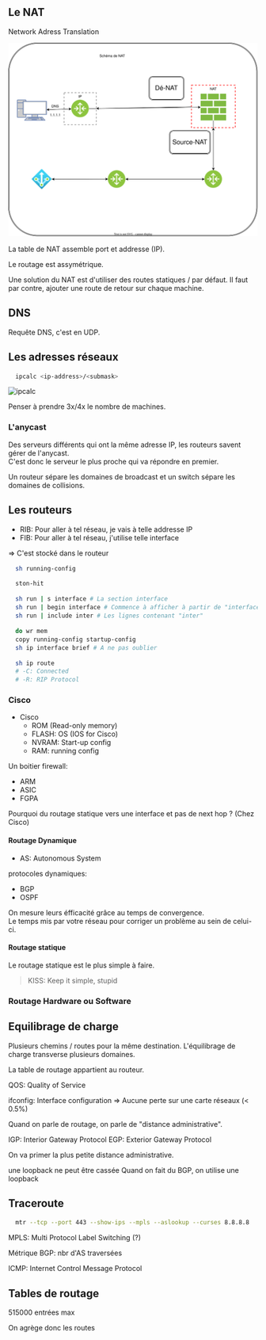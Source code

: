 #

## Le NAT

Network Adress Translation

![schema-nat](./src/schema-nat.drawio.svg)

La table de NAT assemble port et addresse (IP).

Le routage est assymétrique.

Une solution du NAT est d'utiliser des routes statiques / par défaut.
Il faut par contre, ajouter une route de retour sur chaque machine.

## DNS

Requête DNS, c'est en UDP.

## Les adresses réseaux

```sh
  ipcalc <ip-address>/<submask>
```

![ipcalc](./src/ipcalc.png)

Penser à prendre 3x/4x le nombre de machines.

### L'anycast

Des serveurs différents qui ont la même adresse IP, les routeurs savent gérer
de l'anycast.  
C'est donc le serveur le plus proche qui va répondre en premier.  

Un routeur sépare les domaines de broadcast et un switch sépare les domaines de collisions.

## Les routeurs

- RIB: Pour aller à tel réseau, je vais à telle addresse IP
- FIB: Pour aller à tel réseau, j'utilise telle interface

=> C'est stocké dans le routeur

```sh
  sh running-config
```

```sh
  ston-hit
```

```sh
  sh run | s interface # La section interface
  sh run | begin interface # Commence à afficher à partir de "interface"
  sh run | include inter # Les lignes contenant "inter"
```

```sh
  do wr mem
  copy running-config startup-config
  sh ip interface brief # A ne pas oublier
```

```sh
  sh ip route
  # -C: Connected
  # -R: RIP Protocol
```

### Cisco

- Cisco
  - ROM (Read-only memory)
  - FLASH: OS (IOS for Cisco)
  - NVRAM: Start-up config
  - RAM: running config

Un boitier firewall:

- ARM
- ASIC
- FGPA

Pourquoi du routage statique vers une interface et pas de next hop ? (Chez Cisco)

#### Routage Dynamique

- AS: Autonomous System

protocoles dynamiques:
  - BGP
  - OSPF

On mesure leurs éfficacité grâce au temps de convergence.  
Le temps mis par votre réseau pour corriger un problème au sein de celui-ci.

#### Routage statique

Le routage statique est le plus simple à faire.



> KISS: Keep it simple, stupid

### Routage Hardware ou Software

## Equilibrage de charge

Plusieurs chemins / routes pour la même destination.
L'équilibrage de charge transverse plusieurs domaines.

La table de routage appartient au routeur.  

QOS: Quality of Service

ifconfig: Interface configuration
=> Aucune perte sur une carte réseaux (< 0.5%)

Quand on parle de routage, on parle de "distance administrative".

IGP: Interior Gateway Protocol
EGP: Exterior Gateway Protocol

On va primer la plus petite distance administrative.

une loopback ne peut être cassée
Quand on fait du BGP, on utilise une loopback

## Traceroute

```sh
  mtr --tcp --port 443 --show-ips --mpls --aslookup --curses 8.8.8.8
```

MPLS: Multi Protocol Label Switching (?)

Métrique BGP: nbr d'AS traversées

ICMP: Internet Control Message Protocol

## Tables de routage

515000 entrées max

On agrège donc les routes
